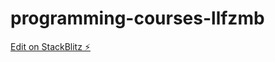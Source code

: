 # programming-courses-llfzmb

[Edit on StackBlitz ⚡️](https://stackblitz.com/edit/programming-courses-llfzmb)